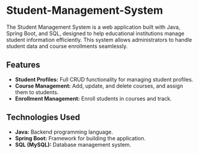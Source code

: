 # Student-Management-System

The Student Management System is a web application built with Java, Spring Boot, and SQL, designed to help educational institutions manage student information efficiently. This system allows administrators to handle student data and course enrollments seamlessly.

## Features

- **Student Profiles:** Full CRUD functionality for managing student profiles.
- **Course Management:** Add, update, and delete courses, and assign them to students.
- **Enrollment Management:** Enroll students in courses and track.


## Technologies Used

- **Java:** Backend programming language.
- **Spring Boot:** Framework for building the application.
- **SQL (MySQL):** Database management system.

  

